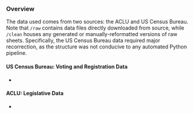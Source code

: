 ### Overview

The data used comes from two sources: the ACLU and US Census Bureau. Note that `/raw` contains data files directly downloaded from source, while `/clean` houses any generated or manually-reformatted versions of raw sheets. Specifically, the US Census Bureau data required major recorrection, as the structure was not conducive to any automated Python pipeline.

#### US Census Bureau: Voting and Registration Data
- 

#### ACLU: Legislative Data
- 
